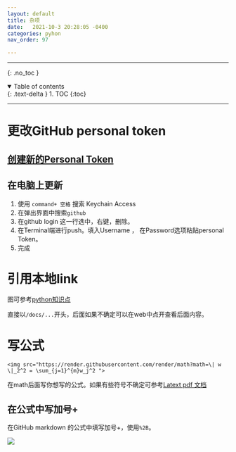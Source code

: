 ```yaml
---
layout: default
title: 杂项
date:   2021-10-3 20:28:05 -0400
categories: pyhon
nav_order: 97

---
```


---
{: .no_toc }

<details open markdown="block">
  <summary>
    Table of contents
  </summary>
  {: .text-delta }
1. TOC
{:toc}
</details>

---

# 更改GitHub personal token

## [创建新的Personal Token](https://docs.github.com/en/authentication/keeping-your-account-and-data-secure/creating-a-personal-access-token)

## 在电脑上更新

1. 使用 `command+ 空格` 搜索 Keychain Access
2. 在弹出界面中搜索`github`
3. 在github login 这一行选中，右键，删除。
4. 在Terminal端进行push。填入Username ， 在Password选项粘贴personal Token。
5. 完成


# 引用本地link

图可参考[python知识点](/docs/plot_graph#pltbar)

直接以`/docs/...`开头，后面如果不确定可以在web中点开查看后面内容。


# 写公式

`<img src="https://render.githubusercontent.com/render/math?math=\| w \|_2^2 = \sum_{j=1}^{m}w_j^2
">`

在math后面写你想写的公式。如果有些符号不确定可参考[Latext pdf 文档](https://www.caam.rice.edu/~heinken/latex/symbols.pdf)

## 在公式中写加号+ 

在GitHub markdown 的公式中填写加号+，使用`%2B`。

<img src="https://render.githubusercontent.com/render/math?math=F1 = 2 \frac{PRE \times REC}{PRE %2B REC}
">